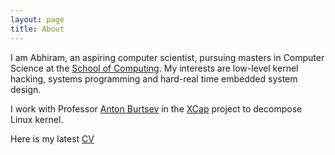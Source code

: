 ```yaml
---
layout: page
title: About
---
```


I am Abhiram, an aspiring computer scientist, 
pursuing masters in Computer Science at the [School of Computing](https://www.cs.utah.edu). 
My interests are low-level kernel hacking, systems programming and hard-real time 
embedded system design.

I work with Professor [Anton Burtsev](https://www.cs.utah.edu/~aburtsev) in the
[XCap](https://www.flux.utah.edu/project/xcap) project to decompose Linux kernel.

Here is my latest [CV](http://abhirambal.github.io/Abhiram_B.pdf)
